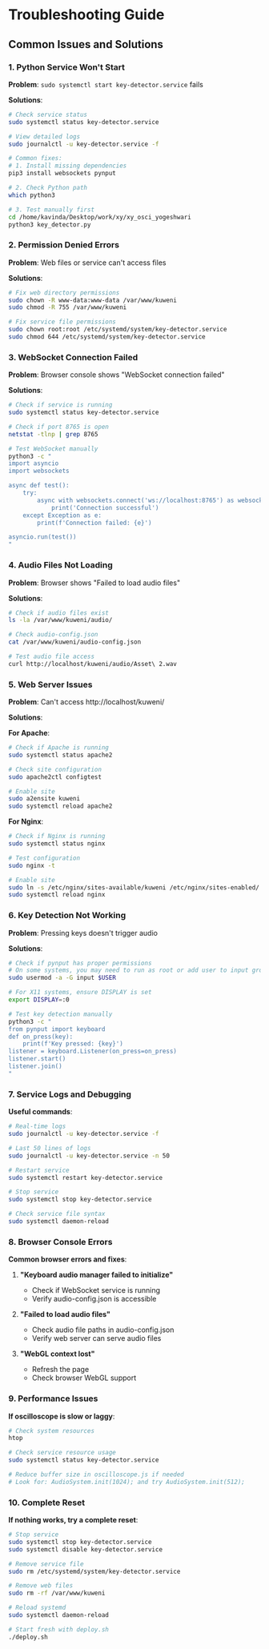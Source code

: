 # Troubleshooting Guide

## Common Issues and Solutions

### 1. Python Service Won't Start

**Problem**: `sudo systemctl start key-detector.service` fails

**Solutions**:
```bash
# Check service status
sudo systemctl status key-detector.service

# View detailed logs
sudo journalctl -u key-detector.service -f

# Common fixes:
# 1. Install missing dependencies
pip3 install websockets pynput

# 2. Check Python path
which python3

# 3. Test manually first
cd /home/kavinda/Desktop/work/xy/xy_osci_yogeshwari
python3 key_detector.py
```

### 2. Permission Denied Errors

**Problem**: Web files or service can't access files

**Solutions**:
```bash
# Fix web directory permissions
sudo chown -R www-data:www-data /var/www/kuweni
sudo chmod -R 755 /var/www/kuweni

# Fix service file permissions
sudo chown root:root /etc/systemd/system/key-detector.service
sudo chmod 644 /etc/systemd/system/key-detector.service
```

### 3. WebSocket Connection Failed

**Problem**: Browser console shows "WebSocket connection failed"

**Solutions**:
```bash
# Check if service is running
sudo systemctl status key-detector.service

# Check if port 8765 is open
netstat -tlnp | grep 8765

# Test WebSocket manually
python3 -c "
import asyncio
import websockets

async def test():
    try:
        async with websockets.connect('ws://localhost:8765') as websocket:
            print('Connection successful')
    except Exception as e:
        print(f'Connection failed: {e}')

asyncio.run(test())
"
```

### 4. Audio Files Not Loading

**Problem**: Browser shows "Failed to load audio files"

**Solutions**:
```bash
# Check if audio files exist
ls -la /var/www/kuweni/audio/

# Check audio-config.json
cat /var/www/kuweni/audio-config.json

# Test audio file access
curl http://localhost/kuweni/audio/Asset\ 2.wav
```

### 5. Web Server Issues

**Problem**: Can't access http://localhost/kuweni/

**Solutions**:

**For Apache**:
```bash
# Check if Apache is running
sudo systemctl status apache2

# Check site configuration
sudo apache2ctl configtest

# Enable site
sudo a2ensite kuweni
sudo systemctl reload apache2
```

**For Nginx**:
```bash
# Check if Nginx is running
sudo systemctl status nginx

# Test configuration
sudo nginx -t

# Enable site
sudo ln -s /etc/nginx/sites-available/kuweni /etc/nginx/sites-enabled/
sudo systemctl reload nginx
```

### 6. Key Detection Not Working

**Problem**: Pressing keys doesn't trigger audio

**Solutions**:
```bash
# Check if pynput has proper permissions
# On some systems, you may need to run as root or add user to input group
sudo usermod -a -G input $USER

# For X11 systems, ensure DISPLAY is set
export DISPLAY=:0

# Test key detection manually
python3 -c "
from pynput import keyboard
def on_press(key):
    print(f'Key pressed: {key}')
listener = keyboard.Listener(on_press=on_press)
listener.start()
listener.join()
"
```

### 7. Service Logs and Debugging

**Useful commands**:
```bash
# Real-time logs
sudo journalctl -u key-detector.service -f

# Last 50 lines of logs
sudo journalctl -u key-detector.service -n 50

# Restart service
sudo systemctl restart key-detector.service

# Stop service
sudo systemctl stop key-detector.service

# Check service file syntax
sudo systemctl daemon-reload
```

### 8. Browser Console Errors

**Common browser errors and fixes**:

1. **"Keyboard audio manager failed to initialize"**
   - Check if WebSocket service is running
   - Verify audio-config.json is accessible

2. **"Failed to load audio files"**
   - Check audio file paths in audio-config.json
   - Verify web server can serve audio files

3. **"WebGL context lost"**
   - Refresh the page
   - Check browser WebGL support

### 9. Performance Issues

**If oscilloscope is slow or laggy**:
```bash
# Check system resources
htop

# Check service resource usage
sudo systemctl status key-detector.service

# Reduce buffer size in oscilloscope.js if needed
# Look for: AudioSystem.init(1024); and try AudioSystem.init(512);
```

### 10. Complete Reset

**If nothing works, try a complete reset**:
```bash
# Stop service
sudo systemctl stop key-detector.service
sudo systemctl disable key-detector.service

# Remove service file
sudo rm /etc/systemd/system/key-detector.service

# Remove web files
sudo rm -rf /var/www/kuweni

# Reload systemd
sudo systemctl daemon-reload

# Start fresh with deploy.sh
./deploy.sh
```